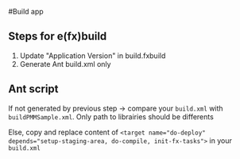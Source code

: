 #Build app

## Steps for e(fx)build
1. Update "Application Version" in build.fxbuild
2. Generate Ant build.xml only

## Ant script
If not generated by previous step → compare your `build.xml` with `buildPMMSample.xml`.
Only path to librairies should be differents

Else, copy and replace content of `<target name="do-deploy" depends="setup-staging-area, do-compile, init-fx-tasks">` in your `build.xml`
